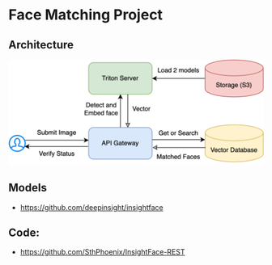 # Face Matching Project


## Architecture
![Face Matching Architecture](face_matching.png)
## Models
- https://github.com/deepinsight/insightface

## Code:
- https://github.com/SthPhoenix/InsightFace-REST
